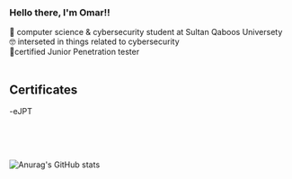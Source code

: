 ### Hello there, I'm Omar!!
📘 computer science & cybersecurity student at Sultan Qaboos Universety<br/>
🤓 interseted in things related to cybersecurity <br/>
🚀certified Junior Penetration tester<br/>
<br/>
 ## Certificates
-eJPT

<br/><br/>
##
![Anurag's GitHub stats](https://github-readme-stats.vercel.app/api?username=n3t-Runn3r&show_icons=true&theme=radical)
